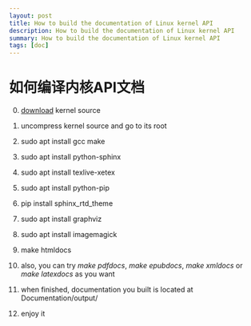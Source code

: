 ```yaml
---
layout: post
title: How to build the documentation of Linux kernel API
description: How to build the documentation of Linux kernel API
summary: How to build the documentation of Linux kernel API
tags: [doc]
---
```



# 如何编译内核API文档

0. [download](https://www.kernel.org/) kernel source

1. uncompress kernel source and go to its root

2. sudo apt install gcc make

3. sudo apt install python-sphinx

4. sudo apt install texlive-xetex

5. sudo apt install python-pip

6. pip install sphinx_rtd_theme

7. sudo apt install graphviz

8. sudo apt install imagemagick

9. make htmldocs

10. also, you can try *make pdfdocs*, *make epubdocs*, *make xmldocs* or *make latexdocs* as you want

11. when finished, documentation you built is located at Documentation/output/

12. enjoy it
